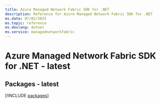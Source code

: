 ```yaml
---
title: Azure Managed Network Fabric SDK for .NET
description: Reference for Azure Managed Network Fabric SDK for .NET
ms.date: 07/02/2025
ms.topic: reference
ms.devlang: dotnet
ms.service: managednetworkfabric
---
```

# Azure Managed Network Fabric SDK for .NET - latest
## Packages - latest
[!INCLUDE [packages](managed-network-fabric-index.md)]